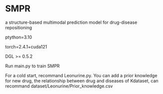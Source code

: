 # SMPR
a structure-based multimodal prediction model for drug-disease repositioning 

ptython=3.10

torch=2.4.1+cuda121

DGL >= 0.5.2

Run main.py to train SMPR

For a cold start, recommand Leonurine.py. You can add a prior knowledge for new drug, the relationship between drug and diseases of Kdataset, can recommand dataset/Leonurine/Prior_knowledge.csv
